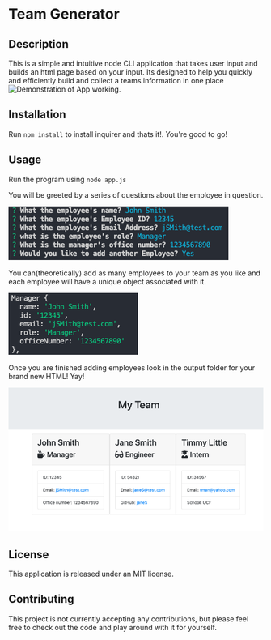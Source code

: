 # Team Generator

## Description
This is a simple and intuitive node CLI application that takes user input and builds an html page based on your input. Its designed to help you quickly and efficiently build and collect a teams  information in one place
![Demonstration of App working.](/images/appDemo.gif)


## Installation
Run `npm install` to install inquirer and thats it!. You're good to go!

## Usage
Run the program using `node app.js`

You will be greeted by a series of questions about the employee in question.

![Inquirer Questions](/images/cliquestions.png)

You can(theoretically) add as many employees to your team as you like and each employee will have a unique object associated with it.

![Generated object](/images/employeeObject.png)

Once you are finished adding employees look in the output folder for your brand new HTML! Yay!

![Generated HTML](/images/teamhtml.png)

## License
This application is released under an MIT license.

## Contributing
This project is not currently accepting any contributions, but please feel free to check out the code and play around with it for yourself.
